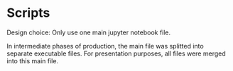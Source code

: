 # Scripts

Design choice: Only use one main jupyter notebook file.

In intermediate phases of production, the main file was splitted into separate executable files. For presentation purposes, all files were merged into this main file. 